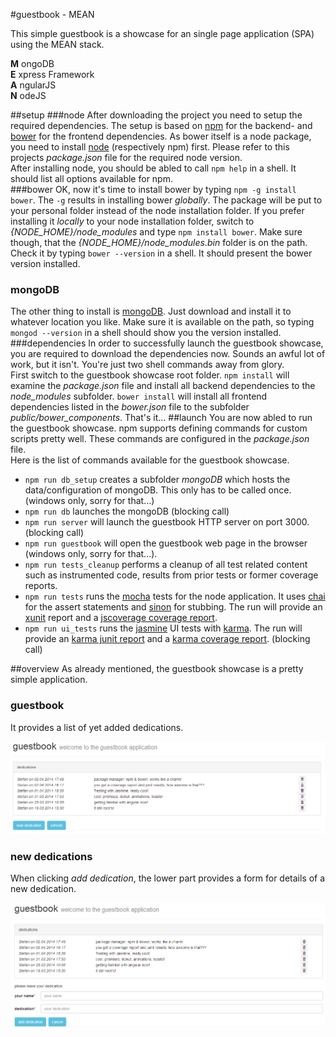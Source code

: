 #guestbook - MEAN

This simple guestbook is a showcase for an single page application (SPA) using the MEAN stack.

__M__ ongoDB  
__E__ xpress Framework  
__A__ ngularJS  
__N__ odeJS  

##setup
###node
After downloading the project you need to setup the required dependencies. The setup is based on [npm](https://www.npmjs.org/) for the backend- and [bower](https://github.com/bower/bower) for the frontend dependencies. As bower itself is a node package, you need to install [node](http://nodejs.org/) (respectively npm) first. Please refer to this projects _package.json_ file for the required node version.  
After installing node, you should be abled to call ``npm help`` in a shell. It should list all options available for npm.  
###bower
OK, now it's time to install bower by typing ``npm -g install bower``. The ``-g`` results in installing bower _globally_. The package will be put to your personal folder instead of the node installation folder. If you prefer installing it _locally_ to your node installation folder, switch to _\{NODE_HOME\}/node_modules_ and type ``npm install bower``.  Make sure though, that the _\{NODE_HOME\}/node_modules.bin_ folder is on the path. Check it by typing ``bower --version`` in a shell. It should present the bower version installed.
### mongoDB
The other thing to install is [mongoDB](https://www.mongodb.org/). Just download and install it to whatever location you like. Make sure it is available on the path, so typing ``mongod --version`` in a shell should show you the version installed.
###dependencies
In order to successfully launch the guestbook showcase, you are required to download the dependencies now. Sounds an awful lot of work, but it isn't. You're just two shell commands away from glory.  
First switch to the guestbook showcase root folder.
``npm install`` will examine the _package.json_ file and install all backend dependencies to the _node_modules_ subfolder.
``bower install`` will install all frontend dependencies listed in the _bower.json_ file to the subfolder _public/bower_components_.
That's it...
##launch
You are now abled to run the guestbook showcase. npm supports defining commands for custom scripts pretty well. These commands are configured in the _package.json_ file.  
Here is the list of commands available for the guestbook showcase.

+  ``npm run db_setup`` creates a subfolder _mongoDB_ which hosts the data/configuration of mongoDB. This only has to be called once. (windows only, sorry for that...)
+  ``npm run db`` launches the mongoDB (blocking call)
+  ``npm run server`` will launch the guestbook HTTP server on port 3000. (blocking call)
+  ``npm run guestbook`` will open the guestbook web page in the browser (windows only, sorry for that...).
+  ``npm run tests_cleanup`` performs a cleanup of all test related content such as instrumented code, results from prior tests or former coverage reports. 
+  ``npm run tests`` runs the [mocha](http://visionmedia.github.io/mocha/) tests for the node application. It uses [chai](http://chaijs.com/) for the assert statements and [sinon](http://sinonjs.org/) for stubbing. The run will provide an [xunit](http://xunitjs.codeplex.com/) report and a [jscoverage coverage report](http://siliconforks.com/jscoverage).
+  ``npm run ui_tests`` runs the [jasmine](http://jasmine.github.io/) UI tests with [karma](http://karma-runner.github.io/0.12/index.html). The run will provide an [karma junit report](https://github.com/karma-runner/karma-junit-reporter) and a [karma coverage report](https://github.com/karma-runner/karma-coverage). (blocking call)

##overview
As already mentioned, the guestbook showcase is a pretty simple application.
### guestbook
It provides a list of yet added dedications.  

![guestbook - overview](documentation/guestbook_overview.png "guestbook - overview")  
### new dedications
When clicking _add dedication_, the lower part provides a form for details of a new dedication.  

![guestbook - new dedication](documentation/guestbook_newdedication.png "guestbook - new dedication")
